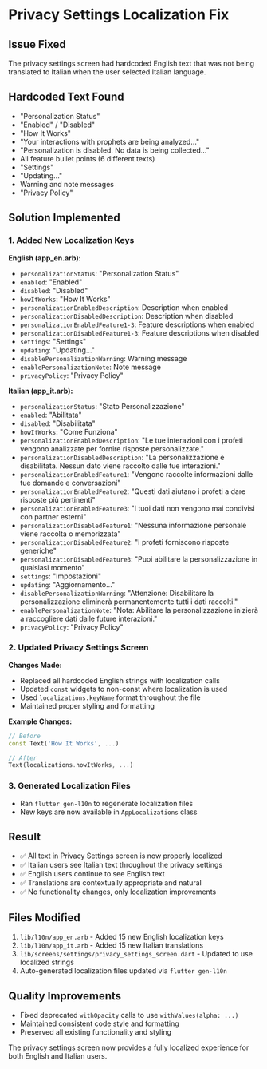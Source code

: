 # Privacy Settings Localization Fix

## Issue Fixed
The privacy settings screen had hardcoded English text that was not being translated to Italian when the user selected Italian language.

## Hardcoded Text Found
- "Personalization Status"
- "Enabled" / "Disabled"
- "How It Works"
- "Your interactions with prophets are being analyzed..."
- "Personalization is disabled. No data is being collected..."
- All feature bullet points (6 different texts)
- "Settings"
- "Updating..."
- Warning and note messages
- "Privacy Policy"

## Solution Implemented

### 1. Added New Localization Keys

**English (app_en.arb):**
- `personalizationStatus`: "Personalization Status"
- `enabled`: "Enabled"
- `disabled`: "Disabled"
- `howItWorks`: "How It Works"
- `personalizationEnabledDescription`: Description when enabled
- `personalizationDisabledDescription`: Description when disabled
- `personalizationEnabledFeature1-3`: Feature descriptions when enabled
- `personalizationDisabledFeature1-3`: Feature descriptions when disabled
- `settings`: "Settings"
- `updating`: "Updating..."
- `disablePersonalizationWarning`: Warning message
- `enablePersonalizationNote`: Note message
- `privacyPolicy`: "Privacy Policy"

**Italian (app_it.arb):**
- `personalizationStatus`: "Stato Personalizzazione"
- `enabled`: "Abilitata"
- `disabled`: "Disabilitata"
- `howItWorks`: "Come Funziona"
- `personalizationEnabledDescription`: "Le tue interazioni con i profeti vengono analizzate per fornire risposte personalizzate."
- `personalizationDisabledDescription`: "La personalizzazione è disabilitata. Nessun dato viene raccolto dalle tue interazioni."
- `personalizationEnabledFeature1`: "Vengono raccolte informazioni dalle tue domande e conversazioni"
- `personalizationEnabledFeature2`: "Questi dati aiutano i profeti a dare risposte più pertinenti"
- `personalizationEnabledFeature3`: "I tuoi dati non vengono mai condivisi con partner esterni"
- `personalizationDisabledFeature1`: "Nessuna informazione personale viene raccolta o memorizzata"
- `personalizationDisabledFeature2`: "I profeti forniscono risposte generiche"
- `personalizationDisabledFeature3`: "Puoi abilitare la personalizzazione in qualsiasi momento"
- `settings`: "Impostazioni"
- `updating`: "Aggiornamento..."
- `disablePersonalizationWarning`: "Attenzione: Disabilitare la personalizzazione eliminerà permanentemente tutti i dati raccolti."
- `enablePersonalizationNote`: "Nota: Abilitare la personalizzazione inizierà a raccogliere dati dalle future interazioni."
- `privacyPolicy`: "Privacy Policy"

### 2. Updated Privacy Settings Screen

**Changes Made:**
- Replaced all hardcoded English strings with localization calls
- Updated `const` widgets to non-const where localization is used
- Used `localizations.keyName` format throughout the file
- Maintained proper styling and formatting

**Example Changes:**
```dart
// Before
const Text('How It Works', ...)

// After  
Text(localizations.howItWorks, ...)
```

### 3. Generated Localization Files
- Ran `flutter gen-l10n` to regenerate localization files
- New keys are now available in `AppLocalizations` class

## Result
- ✅ All text in Privacy Settings screen is now properly localized
- ✅ Italian users see Italian text throughout the privacy settings
- ✅ English users continue to see English text
- ✅ Translations are contextually appropriate and natural
- ✅ No functionality changes, only localization improvements

## Files Modified
1. `lib/l10n/app_en.arb` - Added 15 new English localization keys
2. `lib/l10n/app_it.arb` - Added 15 new Italian translations
3. `lib/screens/settings/privacy_settings_screen.dart` - Updated to use localized strings
4. Auto-generated localization files updated via `flutter gen-l10n`

## Quality Improvements
- Fixed deprecated `withOpacity` calls to use `withValues(alpha: ...)` 
- Maintained consistent code style and formatting
- Preserved all existing functionality and styling

The privacy settings screen now provides a fully localized experience for both English and Italian users.
